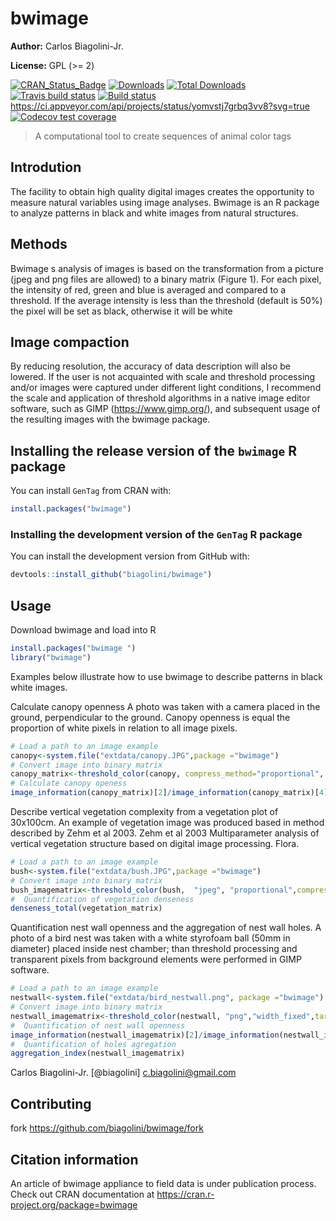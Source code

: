 # bwimage
**Author:**  Carlos Biagolini-Jr.

**License:** GPL (>= 2)

<!-- badges: start -->
[![CRAN_Status_Badge](http://www.r-pkg.org/badges/version/bwimage)](https://cran.r-project.org/package=bwimage)
[![Downloads](https://cranlogs.r-pkg.org/badges/bwimage)](https://CRAN.R-project.org/package=bwimage)
[![Total Downloads](https://cranlogs.r-pkg.org/badges/grand-total/bwimage?color=orange)](https://CRAN.R-project.org/package=bwimage)
[![Travis build status](https://travis-ci.org/biagolini/bwimage.svg?branch=master)](https://travis-ci.org/biagolini/bwimage)
[![Build status](https://ci.appveyor.com/api/projects/status/yomvstj7grbq3vv8?svg=true)](https://ci.appveyor.com/project/biagolini/bwimage)
https://ci.appveyor.com/api/projects/status/yomvstj7grbq3vv8?svg=true
[![Codecov test coverage](https://codecov.io/gh/biagolini/bwimage/branch/master/graph/badge.svg)](https://codecov.io/gh/biagolini/bwimage?branch=master)
<!-- badges: end -->

> A computational tool to create sequences of animal color tags

## Introdution
The facility to obtain high quality digital images creates the opportunity to measure natural variables using image analyses. Bwimage is an R package to analyze patterns in black and white images from natural structures. 
## Methods
Bwimage s analysis of images is based on the transformation from a picture (jpeg and png files are allowed) to a binary matrix (Figure 1). For each pixel, the intensity of red, green and blue is averaged and compared to a threshold. If the average intensity is less than the threshold (default is 50%) the pixel will be set as black, otherwise it will be white
## Image compaction
By reducing resolution, the accuracy of data description will also be lowered. If the user is not acquainted with scale and threshold processing and/or images were captured under different light conditions, I recommend the scale and application of threshold algorithms in a native image editor software, such as GIMP (https://www.gimp.org/), and subsequent usage of the resulting images with the bwimage package.
## Installing the release version of the `bwimage` R package

You can install `GenTag` from CRAN with:

``` r
install.packages("bwimage")
```

### Installing the development version of the `GenTag` R package
You can install the development version from GitHub with:

``` r
devtools::install_github("biagolini/bwimage")
```

## Usage
Download bwimage and load into R
``` r
install.packages("bwimage ")
library("bwimage")
```
Examples below illustrate how to use bwimage to describe patterns in black white images.

Calculate canopy openness
A photo was taken with a camera placed in the ground, perpendicular to the ground. Canopy openness is equal the proportion of white pixels in relation to all image pixels.
``` r
# Load a path to an image example
canopy<-system.file("extdata/canopy.JPG",package ="bwimage")
# Convert image into binary matrix
canopy_matrix<-threshold_color(canopy, compress_method="proportional", compress_rate=0.1)
# Calculate canopy openess
image_information(canopy_matrix)[2]/image_information(canopy_matrix)[4]
```
Describe vertical vegetation complexity from a vegetation plot of 30x100cm. An example of vegetation image was produced based in method described by Zehm et al 2003.
Zehm et al 2003 Multiparameter analysis of vertical vegetation structure based on digital image processing. Flora. 
``` r
# Load a path to an image example
bush<-system.file("extdata/bush.JPG",package ="bwimage")
# Convert image into binary matrix
bush_imagematrix<-threshold_color(bush,  "jpeg", "proportional",compress_rate = 0.1)
#  Quantification of vegetation denseness 
denseness_total(vegetation_matrix)

```
Quantification nest wall openness and the aggregation of nest wall holes. A photo of a bird nest was taken with a white styrofoam ball (50mm in diameter) placed inside nest chamber; than threshold processing and transparent pixels from background elements were performed in GIMP software.

``` r
# Load a path to an image example
nestwall<-system.file("extdata/bird_nestwall.png", package ="bwimage")
# Convert image into binary matrix
nestwall_imagematrix<-threshold_color(nestwall, "png","width_fixed",target_width=300)
#  Quantification of nest wall openness
image_information(nestwall_imagematrix)[2]/image_information(nestwall_imagematrix)[4]
#  Quantification of holes agregation
aggregation_index(nestwall_imagematrix)
```
Carlos Biagolini-Jr.  [@biagolini] c.biagolini@gmail.com

## Contributing
 fork <https://github.com/biagolini/bwimage/fork>
 
##  Citation information
An article of bwimage appliance to field data is under publication process. 
Check out CRAN documentation at https://cran.r-project.org/package=bwimage
